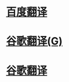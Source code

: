 # [百度翻译](https://fanyi.baidu.com/)

# [谷歌翻译(G)](https://translate.google.com)

# [谷歌翻译](https://translate.google.cn)
